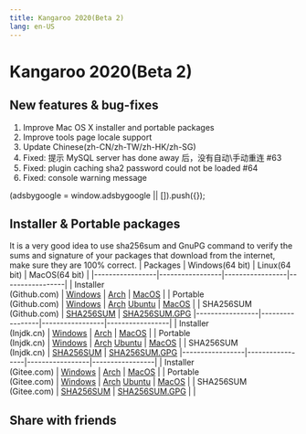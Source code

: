 ```yaml
---
title: Kangaroo 2020(Beta 2)
lang: en-US
---
```


# Kangaroo 2020(Beta 2)

## New features & bug-fixes
1. Improve Mac OS X installer and portable packages
2. Improve tools page locale support
3. Update Chinese(zh-CN/zh-TW/zh-HK/zh-SG)
4. Fixed: 提示 MySQL server has done away 后，没有自动\手动重连 #63
5. Fixed: plugin caching sha2 password could not be loaded #64
6. Fixed: console warning message

<div>
    <ins class="adsbygoogle"
        style="display:block; text-align:center;"
        data-ad-layout="in-article"
        data-ad-format="fluid"
        data-ad-client="ca-pub-3975819313740938"
        data-ad-slot="6760827895"></ins>
    <script2 type="text/javascript">
        (adsbygoogle = window.adsbygoogle || []).push({});
    </script2>
</div>


## Installer & Portable packages <Badge text="link expired" type="warning"/>
It is a very good idea to use sha256sum and GnuPG command to verify the sums and signature of your packages that download from the internet, make sure they are 100% correct.
| Packages        | Windows(64 bit) | Linux(64 bit)   | MacOS(64 bit)   |
|-----------------|-----------------|-----------------|-----------------|
| Installer<br/>(Github.com) | [Windows](https://github.com/dbkangaroo/kangaroo/releases/download/v0.99.2.200907/kangaroo-0.99.2.200907-AMD64.exe) | [Arch](https://github.com/dbkangaroo/kangaroo/releases/download/v0.99.2.200907/kangaroo-0.99.2.200907-1-x86_64.pkg.tar.xz) | [MacOS](https://github.com/dbkangaroo/kangaroo/releases/download/v0.99.2.200907/kangaroo-0.99.2.200907-macos.dmg) |
| Portable<br/>(Github.com) | [Windows](https://github.com/dbkangaroo/kangaroo/releases/download/v0.99.2.200907/kangaroo-0.99.2.200907-AMD64.7z) | [Arch](https://github.com/dbkangaroo/kangaroo/releases/download/v0.99.2.200907/kangaroo-0.99.2.200907-arch.tar.gz) [Ubuntu](https://github.com/dbkangaroo/kangaroo/releases/download/v0.99.2.200907/kangaroo-0.99.2.200907-ubuntu.tar.gz) | [MacOS](https://github.com/dbkangaroo/kangaroo/releases/download/v0.99.2.200907/kangaroo-0.99.2.200907-macos.tar.gz) |
| SHA256SUM<br/>(Github.com) | [SHA256SUM](https://github.com/dbkangaroo/kangaroo/releases/download/v0.99.2.200907/kangaroo-0.99.2.200907.sha256sum) | [SHA256SUM.GPG](https://github.com/dbkangaroo/kangaroo/releases/download/v0.99.2.200907/kangaroo-0.99.2.200907.sha256sum.asc)
|-----------------|-----------------|-----------------|-----------------|
| Installer<br/>(Injdk.cn) | [Windows](https://d4.injdk.cn/dbkangaroo//v0.99.2.200907/kangaroo-0.99.2.200907-AMD64.exe) | [Arch](https://d4.injdk.cn/dbkangaroo//v0.99.2.200907/kangaroo-0.99.2.200907-1-x86_64.pkg.tar.xz) | [MacOS](https://d4.injdk.cn/dbkangaroo//v0.99.2.200907/kangaroo-0.99.2.200907-macos.dmg) |
| Portable<br/>(Injdk.cn)  | [Windows](https://d4.injdk.cn/dbkangaroo//v0.99.2.200907/kangaroo-0.99.2.200907-AMD64.7z) | [Arch](https://d4.injdk.cn/dbkangaroo//v0.99.2.200907/kangaroo-0.99.2.200907-arch.tar.gz) [Ubuntu](https://d4.injdk.cn/dbkangaroo//v0.99.2.200907/kangaroo-0.99.2.200907-ubuntu.tar.gz) | [MacOS](https://d4.injdk.cn/dbkangaroo//v0.99.2.200907/kangaroo-0.99.2.200907-macos.tar.gz) |
| SHA256SUM<br/>(Injdk.cn) | [SHA256SUM](https://d4.injdk.cn/dbkangaroo//v0.99.2.200907/kangaroo-0.99.2.200907.sha256sum) | [SHA256SUM.GPG](https://d4.injdk.cn/dbkangaroo//v0.99.2.200907/kangaroo-0.99.2.200907.sha256sum.asc)
|-----------------|-----------------|-----------------|-----------------|
| Installer<br/>(Gitee.com) | [Windows](https://gitee.com/dbkangaroo/kangaroo/attach_files/471659/download) | [Arch](https://gitee.com/dbkangaroo/kangaroo/attach_files/471654/download) | [MacOS](https://gitee.com/dbkangaroo/kangaroo/attach_files/471664/download) |
| Portable<br/>(Gitee.com)  | [Windows](https://gitee.com/dbkangaroo/kangaroo/attach_files/471663/download) | [Arch](https://gitee.com/dbkangaroo/kangaroo/attach_files/471651/download) [Ubuntu](https://gitee.com/dbkangaroo/kangaroo/attach_files/471652/download) | [MacOS](https://gitee.com/dbkangaroo/kangaroo/attach_files/471666/download) |
| SHA256SUM<br/>(Gitee.com) | [SHA256SUM](https://gitee.com/dbkangaroo/kangaroo/attach_files/471660/download) | [SHA256SUM.GPG](https://gitee.com/dbkangaroo/kangaroo/attach_files/471662/download) | |

## Share with friends
<social-share :networks="['facebook', 'twitter', 'whatsapp', 'telegram', 'linkedin', 'reddit', 'line', 'skype', 'pinterest']" />